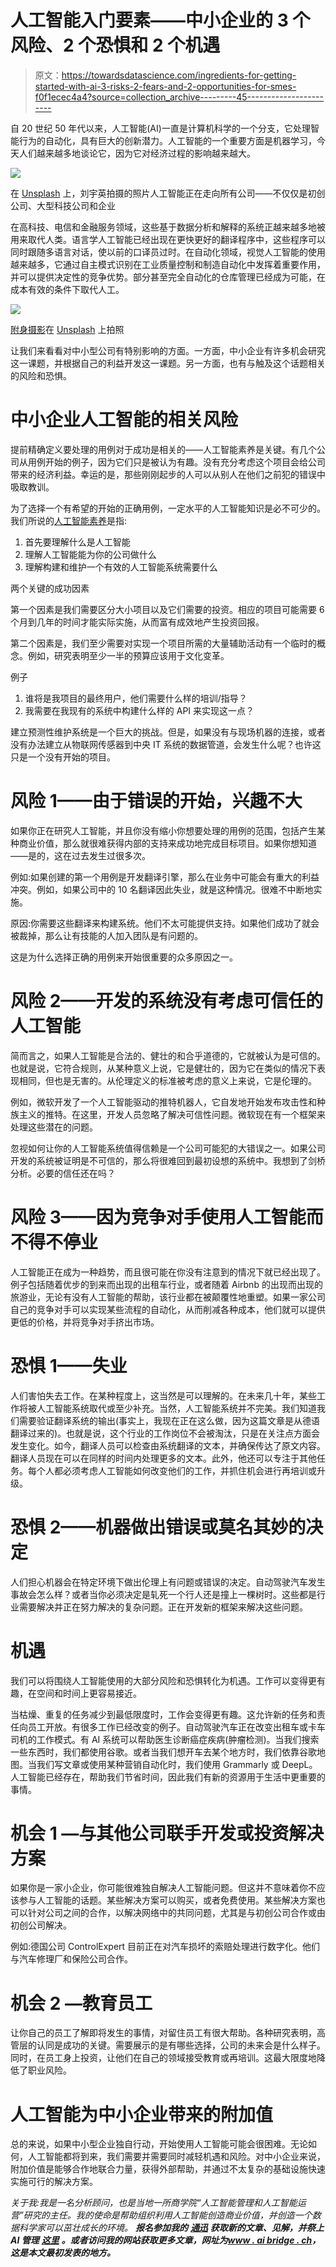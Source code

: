 # 人工智能入门要素——中小企业的 3 个风险、2 个恐惧和 2 个机遇

> 原文：<https://towardsdatascience.com/ingredients-for-getting-started-with-ai-3-risks-2-fears-and-2-opportunities-for-smes-f0f1ecec4a4?source=collection_archive---------45----------------------->

自 20 世纪 50 年代以来，人工智能(AI)一直是计算机科学的一个分支，它处理智能行为的自动化，具有巨大的创新潜力。人工智能的一个重要方面是机器学习，今天人们越来越多地谈论它，因为它对经济过程的影响越来越大。

![](img/d91a646404c1b7a5442f722a38625bfb.png)

在 [Unsplash](https://unsplash.com/?utm_source=ai-bridge&utm_medium=referral)
上，刘宇英拍摄的照片人工智能正在走向所有公司——不仅仅是初创公司、大型科技公司和企业

在高科技、电信和金融服务领域，这些基于数据分析和解释的系统正越来越多地被用来取代人类。语言学人工智能已经出现在更快更好的翻译程序中，这些程序可以同时跟随多语言对话，使以前的口译员过时。在自动化领域，视觉人工智能的使用越来越多，它通过自主模式识别在工业质量控制和制造自动化中发挥着重要作用，并可以提供决定性的竞争优势。部分甚至完全自动化的仓库管理已经成为可能，在成本有效的条件下取代人工。

![](img/6ef8480b14db540a57baa424ad5ac4d5.png)

[附身摄影](https://unsplash.com/@possessedphotography)在 [Unsplash](https://unsplash.com/?utm_source=ai-bridge&utm_medium=referral) 上拍照

让我们来看看对中小型公司有特别影响的方面。一方面，中小企业有许多机会研究这一课题，并根据自己的利益开发这一课题。另一方面，也有与触及这个话题相关的风险和恐惧。

# 中小企业人工智能的相关风险

提前精确定义要处理的用例对于成功是相关的——人工智能素养是关键。有几个公司从用例开始的例子，因为它们只是被认为有趣。没有充分考虑这个项目会给公司带来的经济利益。幸运的是，那些刚刚起步的人可以从别人在他们之前犯的错误中吸取教训。

为了选择一个有希望的开始的正确用例，一定水平的人工智能知识是必不可少的。我们所说的[人工智能素养](https://aibridge.ch/ai-literacy-101/)是指:

1.  首先要理解什么是人工智能
2.  理解人工智能能为你的公司做什么
3.  理解构建和维护一个有效的人工智能系统需要什么

两个关键的成功因素

第一个因素是我们需要区分大小项目以及它们需要的投资。相应的项目可能需要 6 个月到几年的时间才能实际实施，从而富有成效地产生投资回报。

第二个因素是，我们至少需要对实现一个项目所需的大量辅助活动有一个临时的概念。例如，研究表明至少一半的预算应该用于文化变革。

例子

1.  谁将是我项目的最终用户，他们需要什么样的培训/指导？
2.  我需要在我现有的系统中构建什么样的 API 来实现这一点？

建立预测性维护系统是一个巨大的挑战。但是，如果没有与现场机器的连接，或者没有办法建立从物联网传感器到中央 IT 系统的数据管道，会发生什么呢？也许这只是一个没有开始的项目。

# 风险 1——由于错误的开始，兴趣不大

如果你正在研究人工智能，并且你没有缩小你想要处理的用例的范围，包括产生某种商业价值，那么就很难获得内部的支持来成功地完成目标项目。如果你想知道——是的，这在过去发生过很多次。

例如:如果创建的第一个用例是开发翻译引擎，那么在业务中可能会有重大的利益冲突。例如，如果公司中的 10 名翻译因此失业，就是这种情况。很难不中断地实施。

原因:你需要这些翻译来构建系统。他们不太可能提供支持。如果他们成功了就会被裁掉，那么让有技能的人加入团队是有问题的。

这是为什么选择正确的用例来开始很重要的众多原因之一。

# 风险 2——开发的系统没有考虑可信任的人工智能

简而言之，如果人工智能是合法的、健壮的和合乎道德的，它就被认为是可信的。也就是说，它符合规则，从某种意义上说，它是健壮的，因为它在类似的情况下表现相同，但也是无害的。从伦理定义的标准被考虑的意义上来说，它是伦理的。

例如，微软开发了一个人工智能驱动的推特机器人，它自发地开始发布攻击性和种族主义的推特。在这里，开发人员忽略了解决可信性问题。微软现在有一个框架来处理这些潜在的问题。

忽视如何让你的人工智能系统值得信赖是一个公司可能犯的大错误之一。如果公司开发的系统被证明是不可信的，那么将很难回到最初设想的系统中。我想到了剑桥分析。必要的信任还在吗？

# 风险 3——因为竞争对手使用人工智能而不得不停业

人工智能正在成为一种趋势，而且很可能在你没有注意到的情况下就已经出现了。例子包括随着优步的到来而出现的出租车行业，或者随着 Airbnb 的出现而出现的旅游业，无论有没有人工智能的帮助，该行业都在被颠覆性地重塑。如果一家公司自己的竞争对手可以实现某些流程的自动化，从而削减各种成本，他们就可以提供更低的价格，并将竞争对手挤出市场。

# 恐惧 1——失业

人们害怕失去工作。在某种程度上，这当然是可以理解的。在未来几十年，某些工作将被人工智能系统取代或至少补充。当然，人工智能系统并不完美。我们知道我们需要验证翻译系统的输出(事实上，我现在正在这么做，因为这篇文章是从德语翻译过来的)。也就是说，这个行业的工作岗位不会被淘汰，只是在关注点方面会发生变化。如今，翻译人员可以检查由系统翻译的文本，并确保传达了原文内容。翻译人员现在可以在同样的时间内处理更多的文本。此外，他还可以专注于其他任务。每个人都必须考虑人工智能如何改变他们的工作，并抓住机会进行再培训或升级。

# 恐惧 2——机器做出错误或莫名其妙的决定

人们担心机器会在特定环境下做出伦理上有问题或错误的决定。自动驾驶汽车发生事故会怎么样？或者当你必须决定是轧死一个行人还是撞上一棵树时。这些都是行业需要解决并正在努力解决的复杂问题。正在开发新的框架来解决这些问题。

# 机遇

我们可以将围绕人工智能使用的大部分风险和恐惧转化为机遇。工作可以变得更有趣，在空间和时间上更容易接近。

当枯燥、重复的任务减少到最低限度时，工作会变得更有趣。这允许新的任务和责任向员工开放。有很多工作已经改变的例子。自动驾驶汽车正在改变出租车或卡车司机的工作模式。有 AI 系统可以帮助医生诊断癌症疾病(肿瘤检测)。当我们搜索一些东西时，我们都使用谷歌。或者当我们想开车去某个地方时，我们依靠谷歌地图。当我们写文章或使用某种营销自动化时，我们使用 Grammarly 或 DeepL。人工智能已经存在，帮助我们节省时间，因此我们有新的资源用于生活中更重要的事情。

# 机会 1 —与其他公司联手开发或投资解决方案

如果你是一家小企业，你可能很难独自解决人工智能问题。但这并不意味着你不应该参与人工智能的话题。某些解决方案可以购买，或者免费使用。某些解决方案也可以针对公司之间的合作，以解决网络中的共同问题，尤其是与初创公司合作或由初创公司解决。

例如:德国公司 ControlExpert 目前正在对汽车损坏的索赔处理进行数字化。他们与汽车修理厂和保险公司合作。

# 机会 2 —教育员工

让你自己的员工了解即将发生的事情，对留住员工有很大帮助。各种研究表明，高管层的认同是成功的关键。需要展示的是有哪些选择，公司的未来会是什么样子。同时，在员工身上投资，让他们在自己的领域接受教育或再培训。这最大限度地降低了职业风险。

# 人工智能为中小企业带来的附加值

总的来说，如果中小型企业独自行动，开始使用人工智能可能会很困难。无论如何，人工智能都将到来，我们需要并需要同时减轻机遇和风险。对中小企业来说，附加价值是能够合作地联合力量，获得外部帮助，并通过不太复杂的基础设施快速实施可行的解决方案。

*关于我:我是一名分析顾问，也是当地一所商学院“人工智能管理和人工智能运营”研究的主任。我的使命是帮助组织利用人工智能创造商业价值，并创造一个数据科学家可以茁壮成长的环境。* ***报名参加我的*** [***通迅***](https://share.hsforms.com/1uW6l8qlsRYapxCl0Q_znIw4xzxr) ***获取新的文章、见解，并祭上 AI 管理*** [***这里***](https://share.hsforms.com/1uW6l8qlsRYapxCl0Q_znIw4xzxr) ***。或者访问我的网站获取更多文章，网址为***[***www . ai bridge . ch***](http://www.aibridge.ch)***，这是本文最初发表的地方。***